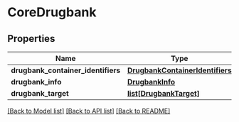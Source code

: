 # CoreDrugbank

## Properties
Name | Type | Description | Notes
------------ | ------------- | ------------- | -------------
**drugbank_container_identifiers** | [**DrugbankContainerIdentifiers**](DrugbankContainerIdentifiers.md) |  | [optional] 
**drugbank_info** | [**DrugbankInfo**](DrugbankInfo.md) |  | [optional] 
**drugbank_target** | [**list[DrugbankTarget]**](DrugbankTarget.md) |  | [optional] 

[[Back to Model list]](../README.md#documentation-for-models) [[Back to API list]](../README.md#documentation-for-api-endpoints) [[Back to README]](../README.md)

